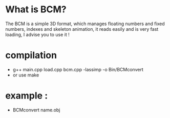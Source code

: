 
# What is BCM?
The BCM is a simple 3D format, which manages floating numbers and fixed numbers, indexes and skeleton animation, it reads easily and is very fast loading, I advise you to use it !


# compilation
- g++ main.cpp load.cpp bcm.cpp -lassimp  -o Bin/BCMconvert
- or use make

# example :
- BCMconvert name.obj



